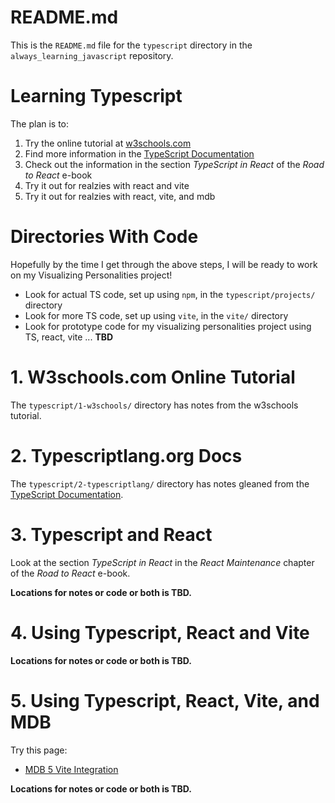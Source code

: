 
# README.md

This is the `README.md` file for the `typescript` directory in the `always_learning_javascript` repository.

# Learning Typescript

The plan is to:

1. Try the online tutorial at [w3schools.com](https://w3schools.com)
2. Find more information in the [TypeScript Documentation](https://www.typescriptlang.org/docs/)
3. Check out the information in the section *TypeScript in React* of the *Road to React* e-book
4. Try it out for realzies with react and vite
5. Try it out for realzies with react, vite, and mdb

# Directories With Code

Hopefully by the time I get through the above steps, I will be ready to work on my Visualizing Personalities project!

- Look for actual TS code, set up using `npm`, in the `typescript/projects/` directory
- Look for more TS code, set up using `vite`, in the `vite/` directory
- Look for prototype code for my visualizing personalities project using TS, react, vite ... **TBD**

# 1. W3schools.com Online Tutorial

The `typescript/1-w3schools/` directory has notes from the w3schools tutorial.

# 2. Typescriptlang.org Docs

The `typescript/2-typescriptlang/` directory has notes gleaned from
the [TypeScript Documentation](https://www.typescriptlang.org/docs/).

# 3. Typescript and React

Look at the section *TypeScript in React* in the *React Maintenance* chapter of the *Road to React* e-book.

**Locations for notes or code or both is TBD.**

# 4. Using Typescript, React and Vite

**Locations for notes or code or both is TBD.**

# 5. Using Typescript, React, Vite, and MDB

Try this page:

- [MDB 5 Vite Integration](https://mdbootstrap.com/docs/standard/getting-started/vite-integration/)

**Locations for notes or code or both is TBD.**

